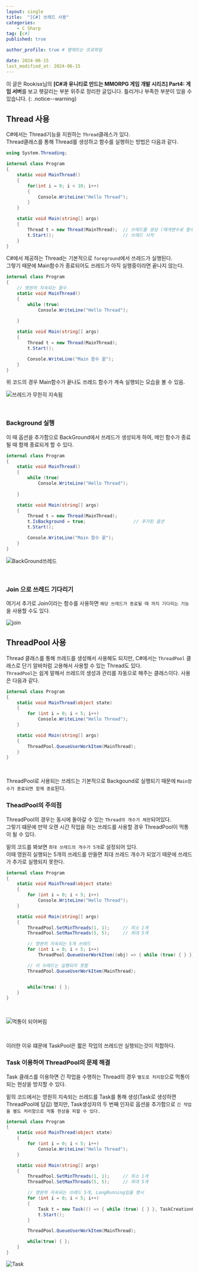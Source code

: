 ```yaml
---
layout: single
title:  "[C#] 쓰레드 사용"
categories: 
    - C Sharp
tag: [c#]
published: true

author_profile: true # 옆에뜨는 프로파일

date: 2024-06-15
last_modified_at: 2024-06-15
---
```

<!-- 
{: .notice--warning} // 알림 강조
{: .notice--success} // 초록색 강조
{: .notice--danger } // 초록색 강조
{: .notice--info}
{: .notice--primary}
{: .notice}

{: .H1-font}         // 제목 색
<span style="color:Skyblue"> 색 넣기 </span>
<br/> 한줄 내리기
 -->
이 글은 Rookiss님의  **[C#과 유니티로 만드는 MMORPG 게임 개발 시리즈] Part4: 게임 서버**를 보고 헷갈리는 부분 위주로 정리한 글입니다. 틀리거나 부족한 부분이 있을 수 있습니다.
{: .notice--warning}

## Thread 사용
C#에서는 Thread기능을 지원하는 `Thread`클래스가 있다. <br>
Thread클래스를 통해 Thread를 생성하고 함수를 실행하는 방법은 다음과 같다.


```cs
using System.Threading;

internal class Program
{
    static void MainThread()
    {
        for(int i = 0; i < 10; i++)
        {
            Console.WriteLine("Hello Thread");
        }
    }

    static void Main(string[] args)
    {
        Thread t = new Thread(MainThread);  // 쓰레드를 생성 (매개변수로 함수를 받음)
        t.Start();                          // 쓰레드 시작
    }
}
```


C#에서 제공하는 Thread는 기본적으로 `foreground`에서 쓰레드가 실행된다. <br>
그렇기 때문에 Main함수가 종료되어도 쓰레드가 아직 실행중이라면 끝나지 않는다.

```cs
internal class Program
{
    // 영원히 지속되는 함수
    static void MainThread() 
    {
        while (true) 
            Console.WriteLine("Hello Thread");
        
    }

    static void Main(string[] args)
    {
        Thread t = new Thread(MainThread);
        t.Start();

        Console.WriteLine("Main 함수 끝");
    }
}
```

위 코드의 경우 Main함수가 끝나도 쓰레드 함수가 계속 실행되는 모습을 볼 수 있음.

![쓰레드가 무한히 지속됨](https://github.com/novicehog/comments/assets/131991619/b4a52eb9-bcb8-4ebd-bd74-e85a8c1bded7)

<br>

### Background 실행

이 때 옵션을 추가함으로 BackGround에서 쓰레드가 생성되게 하여, 메인 함수가 종료될 때 함께 종료되게 할 수 있다.

```cs
internal class Program
{
    static void MainThread()
    {
        while (true) 
            Console.WriteLine("Hello Thread");
        
    }

    static void Main(string[] args)
    {
        Thread t = new Thread(MainThread);
        t.IsBackground = true;                  // 추가된 옵션
        t.Start();

        Console.WriteLine("Main 함수 끝");
    }
}
```

![BackGround쓰레드](https://github.com/novicehog/comments/assets/131991619/ef53f0a0-5e6e-4063-9378-2e86983b52a5)


<br>

### Join 으로 쓰레드 기다리기

여기서 추가로 Join이라는 함수를 사용하면 `해당 쓰레드가 종료될 때 까지 기다리는 기능`을 사용할 수도 있다.

![join](https://github.com/novicehog/comments/assets/131991619/e7ea3eea-2fdf-4c8e-9732-afbf319a66e2)


## ThreadPool 사용
Thread 클래스를 통해 쓰레드를 생성해서 사용해도 되지만, C#에서는 `ThreadPool` 클래스로 단기 알바처럼 고용해서 사용할 수 있는 Thread도 있다.<br>
`ThreadPool`는 쉽게 말해서 쓰레드의 생성과 관리를 자동으로 해주는 클래스이다. 사용은 다음과 같다.

```cs
internal class Program
{
    static void MainThread(object state)
    {
        for (int i = 0; i < 5; i++)
            Console.WriteLine("Hello Thread");
    }

    static void Main(string[] args)
    {
        ThreadPool.QueueUserWorkItem(MainThread);
    }
}
```

<br>

ThreadPool로 사용되는 쓰레드는 기본적으로 Backgound로 실행되기 때문에 `Main함수가 종료되면 함께 종료`된다.

### TheadPool의 주의점
ThreadPool의 경우는 동시에 돌아갈 수 있는 `Thread의 개수가 제한`되어있다.<br>
그렇기 떄문에 만약 오랜 시간 작업을 하는 쓰레드를 사용할 경우 ThreadPool이 먹통이 될 수 있다.<br>

밑의 코드를 봐보면 `최대 쓰레드의 개수가 5개`로 설정되어 있다. <br>
이때 영원히 실행되는 5개의 쓰레드를 만들면 최대 쓰레드 개수가 되었기 때문에 쓰레드가 추가로 실행되지 못한다.

```cs
internal class Program
{
    static void MainThread(object state)
    {
        for (int i = 0; i < 5; i++)
            Console.WriteLine("Hello Thread");
    }

    static void Main(string[] args)
    {
        ThreadPool.SetMinThreads(1, 1);     // 최소 1개
        ThreadPool.SetMaxThreads(5, 5);     // 최대 5개

        // 영원히 지속되는 5개 쓰레드
        for (int i = 0; i < 5; i++)
            ThreadPool.QueueUserWorkItem((obj) => { while (true) { } });

        // 이 쓰레드는 실행되지 못함
        ThreadPool.QueueUserWorkItem(MainThread);


        while(true) { };
    }
}
```
<br>

![먹통이 되어버림](https://github.com/novicehog/comments/assets/131991619/cc49e31c-6415-41b9-8711-d2842314c88c)

<br>

이러한 이유 떄문에 TaskPool은 짧은 작업의 쓰레드만 실행되는것이 적합하다.


### Task 이용하여 ThreadPool의 문제 해결 
Task 클래스를 이용하면 긴 작업을 수행하는 Thread의 경우 `별도로 처리함`으로 먹통이 되는 현상을 방지할 수 있다.

밑의 코드에서는 영원히 지속되는 쓰레드를 Task를 통해 생성(Task로 생성하면 ThreadPool에 담김) 했지만, Task생성자의 두 번째 인자로 옵션을 추가함으로
`긴 작업을 별도 처리함으로 먹통 현상을 피할 수 있다.`

```cs
internal class Program
{
    static void MainThread(object state)
    {
        for (int i = 0; i < 5; i++)
            Console.WriteLine("Hello Thread");
    }

    static void Main(string[] args)
    {
        ThreadPool.SetMinThreads(1, 1);     // 최소 1개
        ThreadPool.SetMaxThreads(5, 5);     // 최대 5개

        // 영원히 지속되는 쓰레드 5개, LongRunning임을 명시
        for (int i = 0; i < 5; i++)
        {
            Task t = new Task(() => { while (true) { } }, TaskCreationOptions.LongRunning);
            t.Start();
        }

        ThreadPool.QueueUserWorkItem(MainThread);

        while(true) { };
    }
}
```


![Task](https://github.com/novicehog/comments/assets/131991619/d8bdc14d-5b48-4770-9c79-4f5d22531526)


